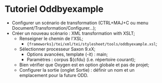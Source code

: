 # Tutoriel Oddbyexample



- Configurer un scénario de transformation (CTRL+MAJ+C ou menu Document/Transformation/Configurer...);
- Créer un nouveau scénario : XML transformation with XSLT;
	- Renseigner le chemin de l'XSL;
		- `{frameworks}/tei/xml/tei/stylesheet/tools/oddbyexample.xsl`;
	- Sélectionner processeur Saxon 9.xX;
		- Options avancées, template (-it) : main;
		- Paramètres : corpus ${cfdu} (i.e. répertoire courant);
	- Bien vérifier que Oxygen est en option globale et pas de projet;
	- Configurer la sortie (onglet Sortie) : définir un nom et un emplacement pour la future ODD.